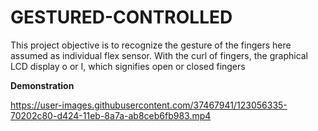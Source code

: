 # GESTURED-CONTROLLED
This project objective is to recognize the gesture of the fingers here assumed as individual flex sensor. With the curl of fingers, the graphical LCD display o or I, which signifies open or closed fingers

<b>Demonstration</b>

https://user-images.githubusercontent.com/37467941/123056335-70202c80-d424-11eb-8a7a-ab8ceb6fb983.mp4



